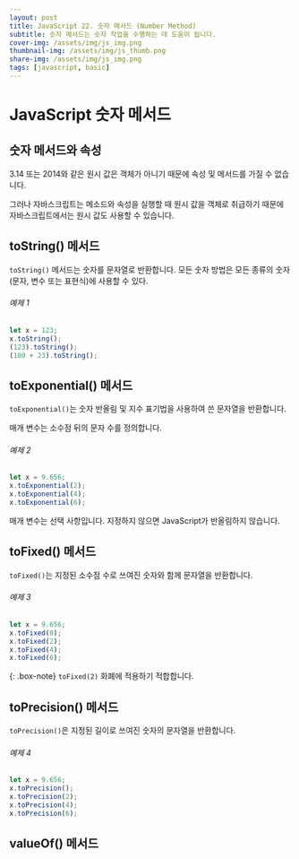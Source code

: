 ```yaml
---
layout: post
title: JavaScript 22. 숫자 메서드 (Number Method)
subtitle: 숫자 메서드는 숫자 작업을 수행하는 데 도움이 됩니다.
cover-img: /assets/img/js_img.png
thumbnail-img: /assets/img/js_thumb.png
share-img: /assets/img/js_img.png
tags: [javascript, basic]
---
```


# JavaScript 숫자 메서드

## 숫자 메서드와 속성

3.14 또는 2014와 같은 원시 값은 객체가 아니기 때문에 속성 및 메서드를 가질 수 없습니다.

그러나 자바스크립트는 메소드와 속성을 실행할 때 원시 값을 객체로 취급하기 때문에 자바스크립트에서는 원시 값도 사용할 수 있습니다.

## toString() 메서드

```toString()``` 메서드는 숫자를 문자열로 반환합니다.
모든 숫자 방법은 모든 종류의 숫자(문자, 변수 또는 표현식)에 사용할 수 있다.

###### 예제 1

```javascript
let x = 123;
x.toString();
(123).toString();
(100 + 23).toString();
```

## toExponential() 메서드

```toExponential()```는 숫자 반올림 및 지수 표기법을 사용하여 쓴 문자열을 반환합니다.

매개 변수는 소수점 뒤의 문자 수를 정의합니다.

###### 예제 2

```javascript
let x = 9.656;
x.toExponential(2);
x.toExponential(4);
x.toExponential(6);
```

매개 변수는 선택 사항입니다. 지정하지 않으면 JavaScript가 반올림하지 않습니다.

## toFixed() 메서드

```toFixed()```는 지정된 소수점 수로 쓰여진 숫자와 함께 문자열을 반환합니다.

###### 예제 3

```javascript
let x = 9.656;
x.toFixed(0);
x.toFixed(2);
x.toFixed(4);
x.toFixed(6);
```

{: .box-note}
```toFixed(2)``` 화폐에 적용하기 적합합니다.

## toPrecision() 메서드

```toPrecision()```은 지정된 길이로 쓰여진 숫자의 문자열을 반환합니다.

###### 예제 4

```javascript
let x = 9.656;
x.toPrecision();
x.toPrecision(2);
x.toPrecision(4);
x.toPrecision(6);
```

## valueOf() 메서드

`````valueOf()는 숫자를 숫자로 반환합니다.
